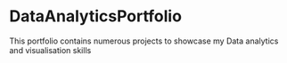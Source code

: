 # DataAnalyticsPortfolio
This portfolio contains numerous projects to showcase my Data analytics and visualisation skills
